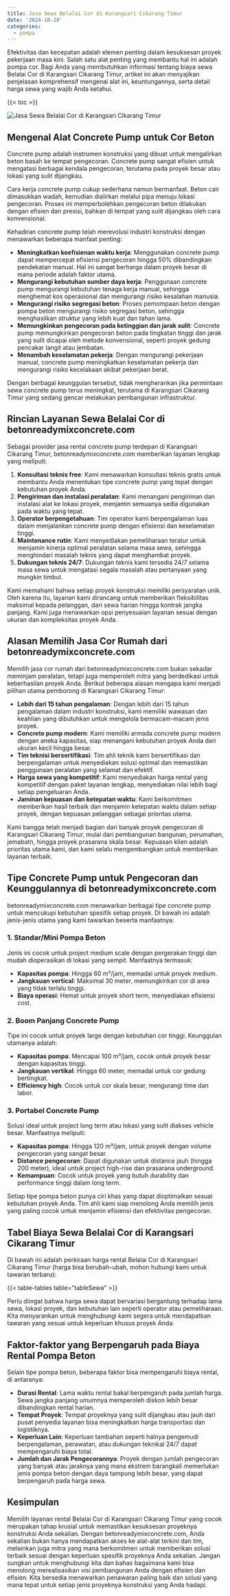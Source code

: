 ```yaml
---
title: Jasa Sewa Belalai Cor di Karangsari Cikarang Timur
date: '2024-10-28'
categories:
  - pompa
---
```


Efektivitas dan kecepatan adalah elemen penting dalam kesuksesan proyek pekerjaan masa kini. Salah satu alat penting yang membantu hal ini adalah pompa cor. Bagi Anda yang membutuhkan informasi tentang biaya sewa Belalai Cor di Karangsari Cikarang Timur, artikel ini akan menyajikan penjelasan komprehensif mengenai alat ini, keuntungannya, serta detail harga sewa yang wajib Anda ketahui.

{{< toc >}}

![Jasa Sewa Belalai Cor di Karangsari Cikarang Timur](https://betoncor8.github.io/pump/concrete-pump%20(23).png)

## Mengenal Alat Concrete Pump untuk Cor Beton

Concrete pump adalah instrumen konstruksi yang dibuat untuk mengalirkan beton basah ke tempat pengecoran. Concrete pump sangat efisien untuk mengatasi berbagai kendala pengecoran, terutama pada proyek besar atau lokasi yang sulit dijangkau.

Cara kerja concrete pump cukup sederhana namun bermanfaat. Beton cair dimasukkan wadah, kemudian dialirkan melalui pipa menuju lokasi pengecoran. Proses ini memperbolehkan pengecoran beton dilakukan dengan efisien dan presisi, bahkan di tempat yang sulit dijangkau oleh cara konvensional.

Kehadiran concrete pump telah merevolusi industri konstruksi dengan menawarkan beberapa manfaat penting:

- **Meningkatkan keefisienan waktu kerja**: Menggunakan concrete pump dapat mempercepat efisiensi pengecoran hingga 50% dibandingkan pendekatan manual. Hal ini sangat berharga dalam proyek besar di mana periode adalah faktor utama.
- **Mengurangi kebutuhan sumber daya kerja**: Penggunaan concrete pump mengurangi kebutuhan tenaga kerja manual, sehingga menghemat kos operasional dan mengurangi risiko kesalahan manusia.
- **Mengurangi risiko segregasi beton**: Proses pemompaan beton dengan pompa beton mengurangi risiko segregasi beton, sehingga menghasilkan struktur yang lebih kuat dan tahan lama.
- **Memungkinkan pengecoran pada ketinggian dan jarak sulit**: Concrete pump memungkinkan pengecoran beton pada tingkatan tinggi dan jarak yang sulit dicapai oleh metode konvensional, seperti proyek gedung pencakar langit atau jembatan.
- **Menambah keselamatan pekerja**: Dengan mengurangi pekerjaan manual, concrete pump meningkatkan keselamatan pekerja dan mengurangi risiko kecelakaan akibat pekerjaan berat.

Dengan berbagai keunggulan tersebut, tidak mengherankan jika permintaan sewa concrete pump terus meningkat, terutama di Karangsari Cikarang Timur yang sedang gencar melakukan pembangunan infrastruktur.

## Rincian Layanan Sewa Belalai Cor di betonreadymixconcrete.com

Sebagai provider jasa rental concrete pump terdepan di Karangsari Cikarang Timur, betonreadymixconcrete.com memberikan layanan lengkap yang meliputi:

1. **Konsultasi teknis free**: Kami menawarkan konsultasi teknis gratis untuk membantu Anda menentukan tipe concrete pump yang tepat dengan kebutuhan proyek Anda.
2. **Pengiriman dan instalasi peralatan**: Kami menangani pengiriman dan instalasi alat ke lokasi proyek, menjamin semuanya sedia digunakan pada waktu yang tepat.
3. **Operator berpengetahuan**: Tim operator kami berpengalaman luas dalam menjalankan concrete pump dengan efisiensi dan keselamatan tinggi.
4. **Maintenance rutin**: Kami menyediakan pemeliharaan teratur untuk menjamin kinerja optimal peralatan selama masa sewa, sehingga menghindari masalah teknis yang dapat menghambat proyek.
5. **Dukungan teknis 24/7**: Dukungan teknis kami tersedia 24/7 selama masa sewa untuk mengatasi segala masalah atau pertanyaan yang mungkin timbul.

Kami memahami bahwa setiap proyek konstruksi memiliki persyaratan unik. Oleh karena itu, layanan kami dirancang untuk memberikan fleksibilitas maksimal kepada pelanggan, dari sewa harian hingga kontrak jangka panjang. Kami juga menawarkan opsi penyesuaian layanan sesuai dengan ukuran dan kompleksitas proyek Anda.

## Alasan Memilih Jasa Cor Rumah dari betonreadymixconcrete.com

Memilih jasa cor rumah dari betonreadymixconcrete.com bukan sekadar meminjam peralatan, tetapi juga memperoleh mitra yang berdedikasi untuk keberhasilan proyek Anda. Berikut beberapa alasan mengapa kami menjadi pilihan utama pemborong di Karangsari Cikarang Timur:

- **Lebih dari 15 tahun pengalaman**: Dengan lebih dari 15 tahun pengalaman dalam industri konstruksi, kami memiliki wawasan dan keahlian yang dibutuhkan untuk mengelola bermacam-macam jenis proyek.
- **Concrete pump modern**: Kami memiliki armada concrete pump modern dengan aneka kapasitas, siap menangani kebutuhan proyek Anda dari ukuran kecil hingga besar.
- **Tim teknisi bersertifikasi**: Tim ahli teknik kami bersertifikasi dan berpengalaman untuk menyediakan solusi optimal dan memastikan penggunaan peralatan yang selamat dan efektif.
- **Harga sewa yang kompetitif**: Kami menyediakan harga rental yang kompetitif dengan paket layanan lengkap, menyediakan nilai lebih bagi setiap pengeluaran Anda.
- **Jaminan kepuasan dan ketepatan waktu**: Kami berkomitmen memberikan hasil terbaik dan menjamin ketepatan waktu dalam setiap proyek, dengan kepuasan pelanggan sebagai prioritas utama.

Kami bangga telah menjadi bagian dari banyak proyek pengecoran di Karangsari Cikarang Timur, mulai dari pembangunan bangunan, perumahan, jemabatn, hingga proyek prasarana skala besar. Kepuasan klien adalah prioritas utama kami, dan kami selalu mengembangkan untuk memberikan layanan terbaik.

## Tipe Concrete Pump untuk Pengecoran dan Keunggulannya di betonreadymixconcrete.com

betonreadymixconcrete.com menawarkan berbagai tipe concrete pump untuk mencukupi kebutuhan spesifik setiap proyek. Di bawah ini adalah jenis-jenis utama yang kami tawarkan beserta manfaatnya:

### 1\. Standar/Mini Pompa Beton

Jenis ini cocok untuk project medium scale dengan pergerakan tinggi dan mudah dioperasikan di lokasi yang sempit. Manfaatnya termasuk:

- **Kapasitas pompa**: Hingga 60 m³/jam, memadai untuk proyek medium.
- **Jangkauan vertical**: Maksimal 30 meter, memungkinkan cor di area yang tidak terlalu tinggi.
- **Biaya operasi**: Hemat untuk proyek short term, menyediakan efisiensi cost.

### 2\. Boom Panjang Concrete Pump

Tipe ini cocok untuk proyek large dengan kebutuhan cor tinggi. Keunggulan utamanya adalah:

- **Kapasitas pompa**: Mencapai 100 m³/jam, cocok untuk proyek besar dengan kapasitas tinggi.
- **Jangkauan vertikal**: Hingga 60 meter, memadai untuk cor gedung bertingkat.
- **Efficiency high**: Cocok untuk cor skala besar, mengurangi time dan labor.

### 3\. Portabel Concrete Pump

Solusi ideal untuk project long term atau lokasi yang sulit diakses vehicle besar. Manfaatnya meliputi:

- **Kapasitas pompa**: Hingga 120 m³/jam, untuk proyek dengan volume pengecoran yang sangat besar.
- **Distance pengecoran**: Dapat digunakan untuk distance jauh (hingga 200 meter), ideal untuk project high-rise dan prasarana underground.
- **Kemampuan**: Cocok untuk proyek yang butuh durability dan performance tinggi dalam long term.

Setiap tipe pompa beton punya ciri khas yang dapat dioptimalkan sesuai kebutuhan proyek Anda. Tim ahli kami siap menolong Anda memilih jenis yang paling cocok untuk menjamin efisiensi dan efektivitas pengecoran.

## Tabel Biaya Sewa Belalai Cor di Karangsari Cikarang Timur

Di bawah ini adalah perkiraan harga rental Belalai Cor di Karangsari Cikarang Timur (harga bisa berubah-ubah, mohon hubungi kami untuk tawaran terbaru):

{{< table-tables table="tableSewa" >}}

Perlu diingat bahwa harga sewa dapat bervariasi bergantung terhadap lama sewa, lokasi proyek, dan kebutuhan lain seperti operator atau pemeliharaan. Kita menyarankan untuk menghubungi kami segera untuk mendapatkan tawaran yang sesuai untuk keperluan khusus proyek Anda.

## Faktor-faktor yang Berpengaruh pada Biaya Rental Pompa Beton

Selain tipe pompa beton, beberapa faktor bisa mempengaruhi biaya rental, di antaranya:

- **Durasi Rental**: Lama waktu rental bakal berpengaruh pada jumlah harga. Sewa jangka panjang umumnya memperoleh diskon lebih besar dibandingkan rental harian.
- **Tempat Proyek**: Tempat proyeknya yang sulit dijangkau atau jauh dari pusat penyedia layanan bisa meningkatkan harga transportasi dan logistiknya.
- **Keperluan Lain**: Keperluan tambahan seperti halnya pengemudi berpengalaman, perawatan, atau dukungan teknikal 24/7 dapat mempengaruhi biaya total.
- **Jumlah dan Jarak Pengecorannya**: Proyek dengan jumlah pengecoran yang banyak atau jaraknya yang mana ekstrem barangkali memerlukan jenis pompa beton dengan daya tampung lebih besar, yang dapat berpengaruh pada harga sewa.

## Kesimpulan

Memilih layanan rental Belalai Cor di Karangsari Cikarang Timur yang cocok merupakan tahap krusial untuk memastikan kesuksesan proyeknya konstruksi Anda sekalian. Dengan betonreadymixconcrete.com, Anda sekalian bukan hanya mendapatkan akses ke alat-alat terkini dan tim, melainkan juga mitra yang mana berkomitmen untuk memberikan solusi terbaik sesuai dengan keperluan spesifik proyeknya Anda sekalian. Jangan sungkan untuk menghubungi kita dan bahas bagaimana kami bisa menolong merealisasikan visi pembangunan Anda dengan efisien dan efisien. Kita bersedia menawarkan penawaran paling baik dan solusi yang mana tepat untuk setiap jenis proyeknya konstruksi yang Anda hadapi.

